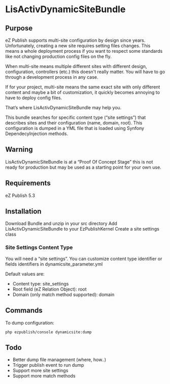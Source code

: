 # LisActivDynamicSiteBundle

## Purpose

eZ Publish supports multi-site configuration by design since years. Unfortunately, creating a new site requires setting files changes. This means a whole deployment process if you want to respect some standards like not changing production config files on the fly.

When multi-site means multiple different sites with different design, configuration, controllers (etc.) this doesn't really matter. You will have to go through a development process in any case.

If for your project, multi-site means the same exact site with only different content and maybe a bit of customization, it quickly becomes annoying to have to deploy config files.

That’s where LisActivDynamicSiteBundle may help you.

This bundle searches for specific content type (“site settings”) that describes sites and their configuration (name, domain, root). This configuration is dumped in a YML file that is loaded using Synfony DependecyInjection methods.

## Warning

LisActivDynamicSiteBundle is at a “Proof Of Concept Stage” this is not ready for production but may be used as a starting point for your own use.

## Requirements

eZ Publish 5.3

## Installation

Download Bundle and unzip in your src directory
Add LisActivDynamicSiteBundle to your EzPublishKernel
Create a site settings class

### Site Settings Content Type

You will need a “site settings”. You can customize content type identifier or fields identifiers in dynamicsite_parameter.yml

Default values are:

* Content type: site_settings
* Root field (eZ Relation Object): root
* Domain (only match method supported): domain

## Commands


To dump configuration:

```
php ezpublish/console dynamicsite:dump
```

## Todo

* Better dump file management (where, how..)
* Trigger publish event to run dump
* Support more site settings
* Support more match methods


